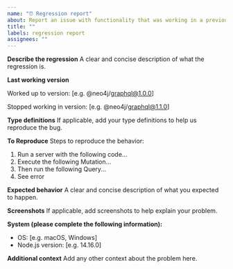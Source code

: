 ```yaml
---
name: "⏰ Regression report"
about: Report an issue with functionality that was working in a previous version
title: ""
labels: regression report
assignees: ""
---
```


**Describe the regression**
A clear and concise description of what the regression is.

**Last working version**

Worked up to version: [e.g. @neo4j/graphql@1.0.0]

Stopped working in version: [e.g. @neo4j/graphql@1.1.0]

**Type definitions**
If applicable, add your type definitions to help us reproduce the bug.

**To Reproduce**
Steps to reproduce the behavior:

1. Run a server with the following code...
2. Execute the following Mutation...
3. Then run the following Query...
4. See error

**Expected behavior**
A clear and concise description of what you expected to happen.

**Screenshots**
If applicable, add screenshots to help explain your problem.

**System (please complete the following information):**

-   OS: [e.g. macOS, Windows]
-   Node.js version: [e.g. 14.16.0]

**Additional context**
Add any other context about the problem here.
